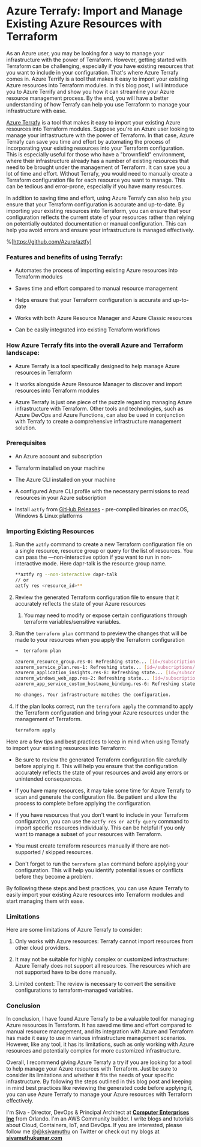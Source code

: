 # Azure Terrafy: Import and Manage Existing Azure Resources with Terraform

As an Azure user, you may be looking for a way to manage your infrastructure with the power of Terraform. However, getting started with Terraform can be challenging, especially if you have existing resources that you want to include in your configuration. That's where Azure Terrafy comes in. Azure Terrify is a tool that makes it easy to import your existing Azure resources into Terraform modules. In this blog post, I will introduce you to Azure Terrify and show you how it can streamline your Azure resource management process. By the end, you will have a better understanding of how Terrafy can help you use Terraform to manage your infrastructure with ease.

[Azure Terrafy](https://github.com/Azure/aztfy) is a tool that makes it easy to import your existing Azure resources into Terraform modules. Suppose you're an Azure user looking to manage your infrastructure with the power of Terraform. In that case, Azure Terrafy can save you time and effort by automating the process of incorporating your existing resources into your Terraform configuration. This is especially useful for those who have a "brownfield" environment, where their infrastructure already has a number of existing resources that need to be brought under the management of Terraform. It can save you a lot of time and effort. Without Terrafy, you would need to manually create a Terraform configuration file for each resource you want to manage. This can be tedious and error-prone, especially if you have many resources.

In addition to saving time and effort, using Azure Terrafy can also help you ensure that your Terraform configuration is accurate and up-to-date. By importing your existing resources into Terraform, you can ensure that your configuration reflects the current state of your resources rather than relying on potentially outdated documentation or manual configuration. This can help you avoid errors and ensure your infrastructure is managed effectively.

%[https://github.com/Azure/aztfy] 

### Features and benefits of using Terrafy:

* Automates the process of importing existing Azure resources into Terraform modules
    
* Saves time and effort compared to manual resource management
    
* Helps ensure that your Terraform configuration is accurate and up-to-date
    
* Works with both Azure Resource Manager and Azure Classic resources
    
* Can be easily integrated into existing Terraform workflows
    

### How Azure Terrafy fits into the overall Azure and Terraform landscape:

* Azure Terrafy is a tool specifically designed to help manage Azure resources in Terraform
    
* It works alongside Azure Resource Manager to discover and import resources into Terraform modules
    
* Azure Terrafy is just one piece of the puzzle regarding managing Azure infrastructure with Terraform. Other tools and technologies, such as Azure DevOps and Azure Functions, can also be used in conjunction with Terrafy to create a comprehensive infrastructure management solution.
    

### Prerequisites

* An Azure account and subscription
    
* Terraform installed on your machine
    
* The Azure CLI installed on your machine
    
* A configured Azure CLI profile with the necessary permissions to read resources in your Azure subscription
    
* Install `aztfy` from [GitHub Releases](https://github.com/Azure/aztfy/releases) - pre-compiled binaries on macOS, Windows & Linux platforms
    

### Importing Existing Resources

1. Run the `aztfy` command to create a new Terraform configuration file on a single resource, resource group or query for the list of resources. You can pass the —non-interactive option if you want to run in non-interactive mode. Here dapr-talk is the resource group name.
    
    ```bash
    **aztfy rg --non-interactive dapr-talk
    // or
    aztfy res <resource_id>**
    ```
    
2. Review the generated Terraform configuration file to ensure that it accurately reflects the state of your Azure resources
    
    1. You may need to modify or expose certain configurations through terraform variables/sensitive variables.
        
3. Run the `terraform plan` command to preview the changes that will be made to your resources when you apply the Terraform configuration
    
    ```bash
    ➜  terraform plan
    
    azurerm_resource_group.res-0: Refreshing state... [id=/subscriptions/xxxx/resourceGroups/dapr-talk]
    azurerm_service_plan.res-1: Refreshing state... [id=/subscriptions/xxxx/resourceGroups/dapr-talk/providers/Microsoft.Web/serverfarms/ASP-daprtalk-814c]
    azurerm_application_insights.res-8: Refreshing state... [id=/subscriptions/xxxx/resourceGroups/dapr-talk/providers/Microsoft.Insights/components/webappdapr]
    azurerm_windows_web_app.res-2: Refreshing state... [id=/subscriptions/xxxx/resourceGroups/dapr-talk/providers/Microsoft.Web/sites/webappdapr]
    azurerm_app_service_custom_hostname_binding.res-6: Refreshing state... [id=/subscriptions/xxxx/resourceGroups/dapr-talk/providers/Microsoft.Web/sites/webappdapr/hostNameBindings/webappdapr.azurewebsites.net]
    
    No changes. Your infrastructure matches the configuration.
    ```
    
4. If the plan looks correct, run the `terraform apply` the command to apply the Terraform configuration and bring your Azure resources under the management of Terraform.
    
    ```bash
    terraform apply
    ```
    

Here are a few tips and best practices to keep in mind when using Terrafy to import your existing resources into Terraform:

* Be sure to review the generated Terraform configuration file carefully before applying it. This will help you ensure that the configuration accurately reflects the state of your resources and avoid any errors or unintended consequences.
    
* If you have many resources, it may take some time for Azure Terrafy to scan and generate the configuration file. Be patient and allow the process to complete before applying the configuration.
    
* If you have resources that you don't want to include in your Terraform configuration, you can use the `aztfy res or aztfy query` command to import specific resources individually. This can be helpful if you only want to manage a subset of your resources with Terraform.
    
* You must create terraform resources manually if there are not-supported / skipped resources.
    
* Don't forget to run the `terraform plan` command before applying your configuration. This will help you identify potential issues or conflicts before they become a problem.
    

By following these steps and best practices, you can use Azure Terrafy to easily import your existing Azure resources into Terraform modules and start managing them with ease.

### Limitations

Here are some limitations of Azure Terrafy to consider:

1. Only works with Azure resources: Terrafy cannot import resources from other cloud providers.
    
2. It may not be suitable for highly complex or customized infrastructure: Azure Terrafy does not support all resources. The resources which are not supported have to be done manually.
    
3. Limited context: The review is necessary to convert the sensitive configurations to terraform-managed variables.
    

### Conclusion

In conclusion, I have found Azure Terrafy to be a valuable tool for managing Azure resources in Terraform. It has saved me time and effort compared to manual resource management, and its integration with Azure and Terraform has made it easy to use in various infrastructure management scenarios. However, like any tool, it has its limitations, such as only working with Azure resources and potentially complex for more customized infrastructure.

Overall, I recommend giving Azure Terrafy a try if you are looking for a tool to help manage your Azure resources with Terraform. Just be sure to consider its limitations and whether it fits the needs of your specific infrastructure. By following the steps outlined in this blog post and keeping in mind best practices like reviewing the generated code before applying it, you can use Azure Terrafy to manage your Azure resources with Terraform effectively.

I'm Siva - Director, DevOps & Principal Architect at [**Computer Enterprises Inc**](https://www.ceiamerica.com/) from Orlando. I'm an AWS Community builder. I write blogs and tutorials about Cloud, Containers, IoT, and DevOps. If you are interested, please follow me @[@ksivamuthu](@ksivamuthu) on Twitter or check out my blogs at [**sivamuthukumar.com**](http://sivamuthukumar.com)